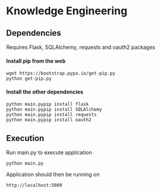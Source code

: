 # Knowledge Engineering

## Dependencies
Requires Flask, SQLAlchemy, requests and oauth2 packages

#### Install pip from the web

    wget https://bootstrap.pypa.io/get-pip.py
    python get-pip.py

#### Install the other dependencies

    python main.pypip install flask
    python main.pypip install SQLAlchemy
    python main.pypip install requests
    python main.pypip install oauth2

## Execution
Run main.py to execute application

    python main.py
    
Application should then be running on 

    http://localhost:5000
